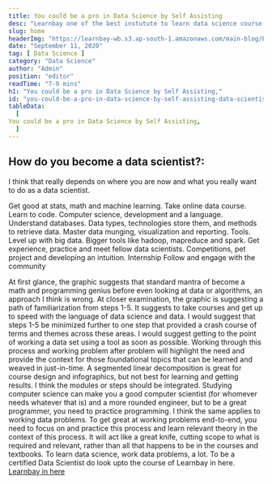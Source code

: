 ```yaml
---
title: You could be a pro in Data Science by Self Assisting
desc: "Learnbay one of the best instutute to learn data science course in India, so Enroll Now And Get Your Dream Job!"
slug: home
headerImg: "https://learnbay-wb.s3.ap-south-1.amazonaws.com/main-blog/blog/book.jpg"
date: "September 11, 2020"
tag: [ Data Science ]
category: "Data Science"
author: "Admin"
position: "editor"
readTime: "7-9 mins"
h1: "You could be a pro in Data Science by Self Assisting,"
id: "you-could-be-a-pro-in-data-science-by-self-assisting-data-scientist"
tableData:
  [
You could be a pro in Data Science by Self Assisting,
  ]
---
```

## How do you become a data scientist?:

I think that really depends on where you are now and what you really want to do as a data scientist.

 Get good at stats, math and machine learning. Take online data course.
    Learn to code. Computer science, development and a language.
    Understand databases. Data types, technologies store them, and methods to retrieve data.
    Master data munging, visualization and reporting. Tools.
    Level up with big data. Bigger tools like hadoop, mapreduce and spark.
    Get experience, practice and meet fellow data scientists. Competitions, pet project and developing an intuition.
    Internship
    Follow and engage with the community

At first glance, the graphic suggests that standard mantra of become a math and programming genius before even looking at data or algorithms, an approach I think is wrong. At closer examination, the graphic is suggesting a path of familiarization from steps 1-5. It suggests to take courses and get up to speed with the language of data science and data.
I would suggest that steps 1-5 be minimized further to one step that provided a crash course of terms and themes across these areas. I would suggest getting to the point of working a data set using a tool as soon as possible. Working through this process and working problem after problem will highlight the need and provide the context for those foundational topics that can be learned and weaved in just-in-time.
A segmented linear decomposition is great for course design and infographics, but not best for learning and getting results. I think the modules or steps should be integrated. Studying computer science can make you a good computer scientist (for whomever needs whatever that is) and a more rounded engineer, but to be a great programmer, you need to practice programming.
I think the same applies to working data problems. To get great at working problems end-to-end, you need to focus on and practice this process and learn relevant theory in the context of this process. It will act like a great knife, cutting scope to what is required and relevant, rather than all that happens to be in the courses and textbooks.
To learn data science, work data problems, a lot. To be a certified Data Scientist do look upto the course of Learnbay in here.
[ Learnbay in here](http://learnbay.co/)